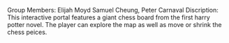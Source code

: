 
Group Members: Elijah Moyd Samuel Cheung, Peter Carnaval 
Discription: This interactive portal features a giant chess board from the first harry potter novel. The player can explore the map as well as move or shrink the chess peices.  